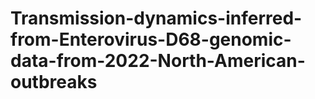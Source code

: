 # Transmission-dynamics-inferred-from-Enterovirus-D68-genomic-data-from-2022-North-American-outbreaks